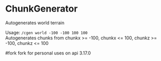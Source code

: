 # ChunkGenerator
Autogenerates world terrain

Usage: `/cgen world -100 -100 100 100`<br>
Autogenerates chunks from chunkx >= -100, chunkx <= 100, chunkz >= -100, chunkz <= 100

#fork
fork for personal uses on api 3.17.0
